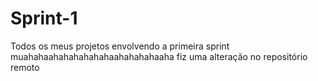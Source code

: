 # Sprint-1
Todos os meus projetos envolvendo a primeira sprint
muahahaahahahahahahaahahahahaaha 
fiz uma alteração no repositório remoto
